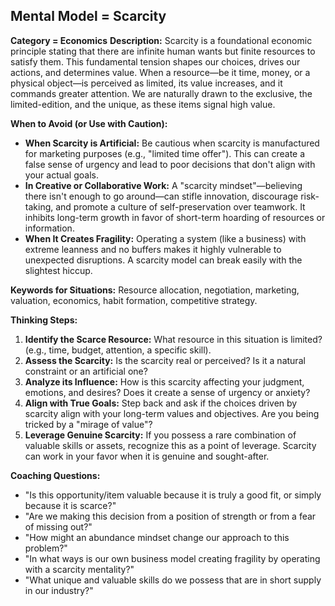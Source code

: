 ## Mental Model = Scarcity

**Category = Economics**
**Description:** 
Scarcity is a foundational economic principle stating that there are infinite human wants but finite resources to satisfy them. This fundamental tension shapes our choices, drives our actions, and determines value. When a resource—be it time, money, or a physical object—is perceived as limited, its value increases, and it commands greater attention. We are naturally drawn to the exclusive, the limited-edition, and the unique, as these items signal high value.

**When to Avoid (or Use with Caution):**
- **When Scarcity is Artificial:** Be cautious when scarcity is manufactured for marketing purposes (e.g., "limited time offer"). This can create a false sense of urgency and lead to poor decisions that don't align with your actual goals.
- **In Creative or Collaborative Work:** A "scarcity mindset"—believing there isn't enough to go around—can stifle innovation, discourage risk-taking, and promote a culture of self-preservation over teamwork. It inhibits long-term growth in favor of short-term hoarding of resources or information.
- **When It Creates Fragility:** Operating a system (like a business) with extreme leanness and no buffers makes it highly vulnerable to unexpected disruptions. A scarcity model can break easily with the slightest hiccup.

**Keywords for Situations:**
Resource allocation, negotiation, marketing, valuation, economics, habit formation, competitive strategy.

**Thinking Steps:**
1. **Identify the Scarce Resource:** What resource in this situation is limited? (e.g., time, budget, attention, a specific skill).
2. **Assess the Scarcity:** Is the scarcity real or perceived? Is it a natural constraint or an artificial one?
3. **Analyze its Influence:** How is this scarcity affecting your judgment, emotions, and desires? Does it create a sense of urgency or anxiety?
4. **Align with True Goals:** Step back and ask if the choices driven by scarcity align with your long-term values and objectives. Are you being tricked by a "mirage of value"?
5. **Leverage Genuine Scarcity:** If you possess a rare combination of valuable skills or assets, recognize this as a point of leverage. Scarcity can work in your favor when it is genuine and sought-after.

**Coaching Questions:**
- "Is this opportunity/item valuable because it is truly a good fit, or simply because it is scarce?"
- "Are we making this decision from a position of strength or from a fear of missing out?"
- "How might an abundance mindset change our approach to this problem?"
- "In what ways is our own business model creating fragility by operating with a scarcity mentality?"
- "What unique and valuable skills do we possess that are in short supply in our industry?" 